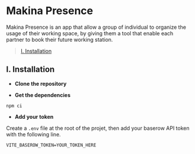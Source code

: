 # Makina Presence

Makina Presence is an app that allow a group of individual to organize the usage of their working space, by giving them a tool that enable each partner to book their future working station.

> [I. Installation](#installation)


## I. Installation

- **Clone the repository**

- **Get the dependencies**
```
npm ci
```

- **Add your token**

Create a `.env` file at the root of the projet, then add your baserow API token with the following line.
```
VITE_BASEROW_TOKEN=YOUR_TOKEN_HERE
```
